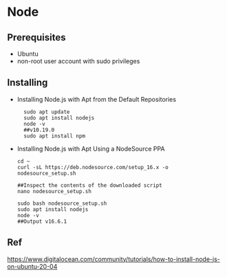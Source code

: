 
# Node

## Prerequisites 

- Ubuntu 
- non-root user account with sudo privileges 


##  Installing

- Installing Node.js with Apt from the Default Repositories

        sudo apt update
        sudo apt install nodejs
        node -v
        ##v10.19.0
        sudo apt install npm


- Installing Node.js with Apt Using a NodeSource PPA

      cd ~
      curl -sL https://deb.nodesource.com/setup_16.x -o nodesource_setup.sh

      ##Inspect the contents of the downloaded script
      nano nodesource_setup.sh

      sudo bash nodesource_setup.sh
      sudo apt install nodejs
      node -v
      ##Output v16.6.1







## Ref

https://www.digitalocean.com/community/tutorials/how-to-install-node-js-on-ubuntu-20-04



